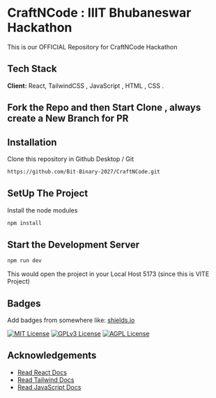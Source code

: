# CraftNCode : IIIT Bhubaneswar Hackathon 
This is our OFFICIAL Repository for CraftNCode Hackathon

## Tech Stack

**Client:** React,  TailwindCSS , JavaScript , HTML , CSS .

## Fork the Repo and then Start Clone , always create a New Branch for PR 

## Installation

Clone this repository in Github Desktop / Git

```bash
https://github.com/Bit-Binary-2027/CraftNCode.git
```

## SetUp The Project 

Install the node modules 
``` bash 
npm install 
```

## Start the Development Server 

```bash 
npm run dev 
```
This would open the project in your Local Host 5173 (since this is VITE Project)


## Badges

Add badges from somewhere like: [shields.io](https://shields.io/)

[![MIT License](https://img.shields.io/badge/License-MIT-green.svg)](https://choosealicense.com/licenses/mit/)
[![GPLv3 License](https://img.shields.io/badge/License-GPL%20v3-yellow.svg)](https://opensource.org/licenses/)
[![AGPL License](https://img.shields.io/badge/license-AGPL-blue.svg)](http://www.gnu.org/licenses/agpl-3.0)


## Acknowledgements

 - [Read React Docs ](https://react.dev/learn)
 - [Read Tailwind Docs](https://tailwindcss.com/docs/installation)
 - [Read JavaScript Docs](https://www.w3schools.com/js/DEFAULT.asp)
